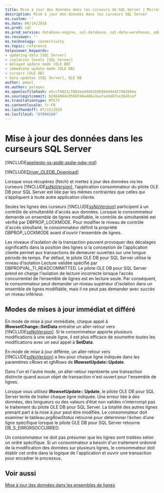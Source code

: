 ```yaml
---
title: Mise à jour des données dans les curseurs de SQL Server | Microsoft Docs
description: Mise à jour des données dans les curseurs SQL Server
ms.custom: ''
ms.date: 06/14/2018
ms.prod: sql
ms.prod_service: database-engine, sql-database, sql-data-warehouse, pdw
ms.reviewer: ''
ms.technology: connectivity
ms.topic: reference
helpviewer_keywords:
- updating data [SQL Server]
- isolation levels [SQL Server]
- delayed update mode [OLE DB]
- immediate update mode [OLE DB]
- cursors [OLE DB]
- data updates [SQL Server], OLE DB
author: pmasl
ms.author: pelopes
ms.openlocfilehash: e5ccf4831cf882eedd4b2b95894d44457402bb6e
ms.sourcegitcommit: b2464064c0566590e486a3aafae6d67ce2645cef
ms.translationtype: MTE75
ms.contentlocale: fr-FR
ms.lasthandoff: 07/15/2019
ms.locfileid: "67994160"
---
```

# <a name="updating-data-in-sql-server-cursors"></a>Mise à jour des données dans les curseurs SQL Server
[!INCLUDE[appliesto-ss-asdb-asdw-pdw-md](../../../includes/appliesto-ss-asdb-asdw-pdw-md.md)]

[!INCLUDE[Driver_OLEDB_Download](../../../includes/driver_oledb_download.md)]

  Lorsque vous récupérez (fetch) et mettez à jour des données via les curseurs [!INCLUDE[ssNoVersion](../../../includes/ssnoversion-md.md)], l’application consommateur du pilote OLE DB pour SQL Server est liée par les mêmes contraintes que celles qui s’appliquent à toute autre application cliente.  
  
 Seules les lignes des curseurs [!INCLUDE[ssNoVersion](../../../includes/ssnoversion-md.md)] participent à un contrôle de simultanéité d'accès aux données. Lorsque le consommateur demande un ensemble de lignes modifiable, le contrôle de simultanéité est vérifié par DBPROP_LOCKMODE. Pour modifier le niveau de contrôle d'accès simultané, le consommateur définit la propriété DBPROP_LOCKMODE avant d'ouvrir l'ensemble de lignes.  
  
 Les niveaux d'isolation de la transaction peuvent provoquer des décalages significatifs dans la position des lignes si la conception de l'application cliente permet aux transactions de demeurer ouvertes sur une longue période de temps. Par défaut, le pilote OLE DB pour SQL Server utilise le niveau d’isolation Lecture validée spécifié par DBPROPVAL_TI_READCOMMITTED. Le pilote OLE DB pour SQL Server prend en charge l’isolation de lecture incorrecte lorsque l’accès concurrentiel de l’ensemble de lignes est en lecture seule. Par conséquent, le consommateur peut demander un niveau supérieur d'isolation dans un ensemble de lignes modifiable, mais il ne peut pas demander avec succès un niveau inférieur.  
  
## <a name="immediate-and-delayed-update-modes"></a>Modes de mises à jour immédiat et différé  
 En mode de mise à jour immédiate, chaque appel à **IRowsetChange::SetData** entraîne un aller-retour vers [!INCLUDE[ssNoVersion](../../../includes/ssnoversion-md.md)]. Si le consommateur apporte plusieurs modifications à une seule ligne, il est plus efficace de soumettre toutes les modifications avec un seul appel à **SetData**.  
  
 En mode de mise à jour différée, un aller-retour vers [!INCLUDE[ssNoVersion](../../../includes/ssnoversion-md.md)] a lieu pour chaque ligne indiquée dans les paramètres *cRows* et *rghRows* de **IRowsetUpdate::Update**.  
  
 Dans l'un et l'autre mode, un aller-retour représente une transaction distincte quand aucun objet de transaction n'est ouvert pour l'ensemble de lignes.  
  
 Lorsque vous utilisez **IRowsetUpdate:: Update**, le pilote OLE DB pour SQL Server tente de traiter chaque ligne indiquée. Une erreur liée à des données, des longueurs ou des valeurs d’état non valides n’interrompt pas le traitement du pilote OLE DB pour SQL Server. La totalité des autres lignes prenant part à la mise à jour peut être modifiée. Le consommateur doit examiner le tableau *prgRowStatus* retourné pour déterminer l’échec d’une ligne spécifique lorsque le pilote OLE DB pour SQL Server retourne DB_S_ERRORSOCCURRED.  
  
 Un consommateur ne doit pas présumer que les lignes sont traitées selon un ordre spécifique. Si un consommateur a besoin d'un traitement ordonné de la modification des données sur plusieurs lignes, le consommateur doit établir cet ordre dans la logique de l'application et ouvrir une transaction pour encadrer le processus.  
  
## <a name="see-also"></a>Voir aussi  
 [Mise à jour des données dans les ensembles de lignes](../../oledb/ole-db-rowsets/updating-data-in-rowsets.md)  
  
  
